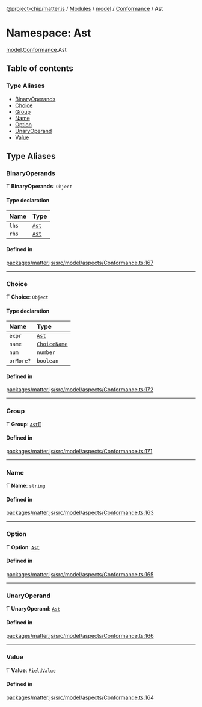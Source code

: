 [@project-chip/matter.js](../README.md) / [Modules](../modules.md) / [model](model.md) / [Conformance](model.Conformance.md) / Ast

# Namespace: Ast

[model](model.md).[Conformance](model.Conformance.md).Ast

## Table of contents

### Type Aliases

- [BinaryOperands](model.Conformance.Ast.md#binaryoperands)
- [Choice](model.Conformance.Ast.md#choice)
- [Group](model.Conformance.Ast.md#group)
- [Name](model.Conformance.Ast.md#name)
- [Option](model.Conformance.Ast.md#option)
- [UnaryOperand](model.Conformance.Ast.md#unaryoperand)
- [Value](model.Conformance.Ast.md#value)

## Type Aliases

### BinaryOperands

Ƭ **BinaryOperands**: `Object`

#### Type declaration

| Name | Type |
| :------ | :------ |
| `lhs` | [`Ast`](model.Conformance.md#ast) |
| `rhs` | [`Ast`](model.Conformance.md#ast) |

#### Defined in

[packages/matter.js/src/model/aspects/Conformance.ts:167](https://github.com/project-chip/matter.js/blob/0c058ae17fdba4c0b89b8b13c309011d51782299/packages/matter.js/src/model/aspects/Conformance.ts#L167)

___

### Choice

Ƭ **Choice**: `Object`

#### Type declaration

| Name | Type |
| :------ | :------ |
| `expr` | [`Ast`](model.Conformance.md#ast) |
| `name` | [`ChoiceName`](model.Conformance.md#choicename) |
| `num` | `number` |
| `orMore?` | `boolean` |

#### Defined in

[packages/matter.js/src/model/aspects/Conformance.ts:172](https://github.com/project-chip/matter.js/blob/0c058ae17fdba4c0b89b8b13c309011d51782299/packages/matter.js/src/model/aspects/Conformance.ts#L172)

___

### Group

Ƭ **Group**: [`Ast`](model.Conformance.md#ast)[]

#### Defined in

[packages/matter.js/src/model/aspects/Conformance.ts:171](https://github.com/project-chip/matter.js/blob/0c058ae17fdba4c0b89b8b13c309011d51782299/packages/matter.js/src/model/aspects/Conformance.ts#L171)

___

### Name

Ƭ **Name**: `string`

#### Defined in

[packages/matter.js/src/model/aspects/Conformance.ts:163](https://github.com/project-chip/matter.js/blob/0c058ae17fdba4c0b89b8b13c309011d51782299/packages/matter.js/src/model/aspects/Conformance.ts#L163)

___

### Option

Ƭ **Option**: [`Ast`](model.Conformance.md#ast)

#### Defined in

[packages/matter.js/src/model/aspects/Conformance.ts:165](https://github.com/project-chip/matter.js/blob/0c058ae17fdba4c0b89b8b13c309011d51782299/packages/matter.js/src/model/aspects/Conformance.ts#L165)

___

### UnaryOperand

Ƭ **UnaryOperand**: [`Ast`](model.Conformance.md#ast)

#### Defined in

[packages/matter.js/src/model/aspects/Conformance.ts:166](https://github.com/project-chip/matter.js/blob/0c058ae17fdba4c0b89b8b13c309011d51782299/packages/matter.js/src/model/aspects/Conformance.ts#L166)

___

### Value

Ƭ **Value**: [`FieldValue`](model.md#fieldvalue)

#### Defined in

[packages/matter.js/src/model/aspects/Conformance.ts:164](https://github.com/project-chip/matter.js/blob/0c058ae17fdba4c0b89b8b13c309011d51782299/packages/matter.js/src/model/aspects/Conformance.ts#L164)
